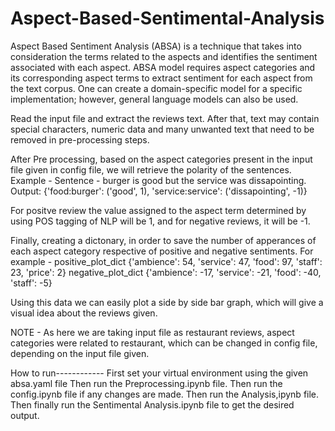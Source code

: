 # Aspect-Based-Sentimental-Analysis
Aspect Based Sentiment Analysis (ABSA) is a technique that takes into consideration the terms related to the aspects and identifies the sentiment associated with each aspect. ABSA model requires aspect categories and its corresponding aspect terms to extract sentiment for each aspect from the text corpus. One can create a domain-specific model for a specific implementation; however, general language models can also be used.

Read the input file and extract the reviews text. After that, text may contain special characters, numeric data and many unwanted text that need to be removed in pre-processing steps.

After Pre processing, based on the aspect categories present in the input file given in config file, we will retrieve the polarity of the sentences.
Example - 
Sentence - burger is good but the service was dissapointing.
Output: {'food:burger': ('good', 1), 'service:service': ('dissapointing', -1)}

For positve review the value assigned to the aspect term determined by using POS tagging of NLP will be 1, and for negative reviews, it will be -1.

Finally, creating a dictonary, in order to save the number of apperances of each aspect category respective of positive and negative sentiments.
For example - 
positive_plot_dict {'ambience': 54, 'service': 47, 'food': 97, 'staff': 23, 'price': 2}
negative_plot_dict {'ambience': -17, 'service': -21, 'food': -40, 'staff': -5}

Using this data we can easily plot a side by side bar graph, which will give a visual idea about the reviews given.

NOTE - As here we are taking input file as restaurant reviews, aspect categories were related to restaurant, which can be changed in config file, depending on the input file given.

How to run------------
First set your virtual environment using the given absa.yaml file
Then run the Preprocessing.ipynb file.
Then run the config.ipynb file if any changes are made.
Then run the Analysis,ipynb file.
Then finally run the Sentimental Analysis.ipynb file to get the desired output.


